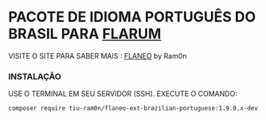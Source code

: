 # PACOTE DE IDIOMA PORTUGUÊS DO BRASIL PARA [FLARUM](http://flarum.org/)

VISITE O SITE PARA SABER MAIS :  [FLANEO](https://discuss.flaneo.com.br) by Ram0n


### INSTALAÇÃO

USE O TERMINAL EM SEU SERVIDOR (SSH). EXECUTE O COMANDO:

```
composer require tiu-ram0n/flaneo-ext-brazilian-portuguese:1.9.0.x-dev
